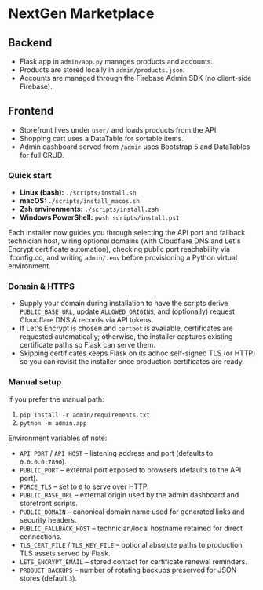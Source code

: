 # NextGen Marketplace

## Backend
- Flask app in `admin/app.py` manages products and accounts.
- Products are stored locally in `admin/products.json`.
- Accounts are managed through the Firebase Admin SDK (no client-side Firebase).

## Frontend
- Storefront lives under `user/` and loads products from the API.
- Shopping cart uses a DataTable for sortable items.
- Admin dashboard served from `/admin` uses Bootstrap 5 and DataTables for full CRUD.

### Quick start

- **Linux (bash):** `./scripts/install.sh`
- **macOS:** `./scripts/install_macos.sh`
- **Zsh environments:** `./scripts/install.zsh`
- **Windows PowerShell:** `pwsh scripts/install.ps1`

Each installer now guides you through selecting the API port and fallback technician host, wiring optional domains (with Cloudflare DNS and Let's Encrypt certificate automation), checking public port reachability via ifconfig.co, and writing `admin/.env` before provisioning a Python virtual environment.

### Domain & HTTPS

- Supply your domain during installation to have the scripts derive `PUBLIC_BASE_URL`, update `ALLOWED_ORIGINS`, and (optionally) request Cloudflare DNS A records via API tokens.
- If Let's Encrypt is chosen and `certbot` is available, certificates are requested automatically; otherwise, the installer captures existing certificate paths so Flask can serve them.
- Skipping certificates keeps Flask on its adhoc self-signed TLS (or HTTP) so you can revisit the installer once production certificates are ready.

### Manual setup

If you prefer the manual path:

1. `pip install -r admin/requirements.txt`
2. `python -m admin.app`

Environment variables of note:

- `API_PORT` / `API_HOST` – listening address and port (defaults to `0.0.0.0:7890`).
- `PUBLIC_PORT` – external port exposed to browsers (defaults to the API port).
- `FORCE_TLS` – set to `0` to serve over HTTP.
- `PUBLIC_BASE_URL` – external origin used by the admin dashboard and storefront scripts.
- `PUBLIC_DOMAIN` – canonical domain name used for generated links and security headers.
- `PUBLIC_FALLBACK_HOST` – technician/local hostname retained for direct connections.
- `TLS_CERT_FILE` / `TLS_KEY_FILE` – optional absolute paths to production TLS assets served by Flask.
- `LETS_ENCRYPT_EMAIL` – stored contact for certificate renewal reminders.
- `PRODUCT_BACKUPS` – number of rotating backups preserved for JSON stores (default `3`).

